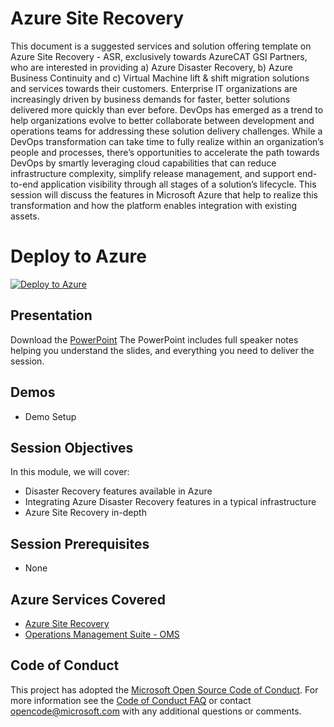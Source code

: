 # Azure Site Recovery
This document is a suggested services and solution offering template on Azure Site Recovery - ASR, exclusively towards AzureCAT GSI Partners, who are interested in providing a) Azure Disaster Recovery, b) Azure Business Continuity and c) Virtual Machine lift & shift migration solutions and services towards their customers. Enterprise IT organizations are increasingly driven by business demands for faster, better solutions delivered more quickly than ever before.  DevOps has emerged as a trend to help organizations evolve to better collaborate between development and operations teams for addressing these solution delivery challenges.  While a DevOps transformation can take time to fully realize within an organization’s people and processes, there’s opportunities to accelerate the path towards DevOps by smartly leveraging cloud capabilities that can reduce infrastructure complexity, simplify release management, and support end-to-end application visibility through all stages of a solution’s lifecycle.  This session will discuss the features in Microsoft Azure that help to realize this transformation and how the platform enables integration with existing assets.

# Deploy to Azure 
[![Deploy to Azure](http://azuredeploy.net/deploybutton.png)](https://portal.azure.com/#create/Microsoft.Template/uri/https%3A%2F%2Fwww.github.com%2pedete%2AzureSiteRecovery%2Fmaster%2Fscript%2F%2Fazuredeploy.json) 

  

## Presentation
Download the [PowerPoint](https://github.com/AzureCAT-GSI/AzureSiteRecovery/AzureSiteRecovery.pptx)
The PowerPoint includes full speaker notes helping you understand the slides, and everything you need to deliver the session.
    
## Demos
* Demo Setup


## Session Objectives
In this module, we will cover:

* Disaster Recovery features available in Azure
* Integrating Azure Disaster Recovery features in a typical infrastructure
* Azure Site Recovery in-depth


## Session Prerequisites
* None

## Azure Services Covered
* [Azure Site Recovery](https://www.microsoft.com/OMS)
* [Operations Management Suite - OMS](https://www.microsoft.com/OMS)

## Code of Conduct
This project has adopted the [Microsoft Open Source Code of Conduct](https://opensource.microsoft.com/codeofconduct/). For more information see the [Code of Conduct FAQ](https://opensource.microsoft.com/codeofconduct/faq/) or contact [opencode@microsoft.com](mailto:opencode@microsoft.com) with any additional questions or comments.

